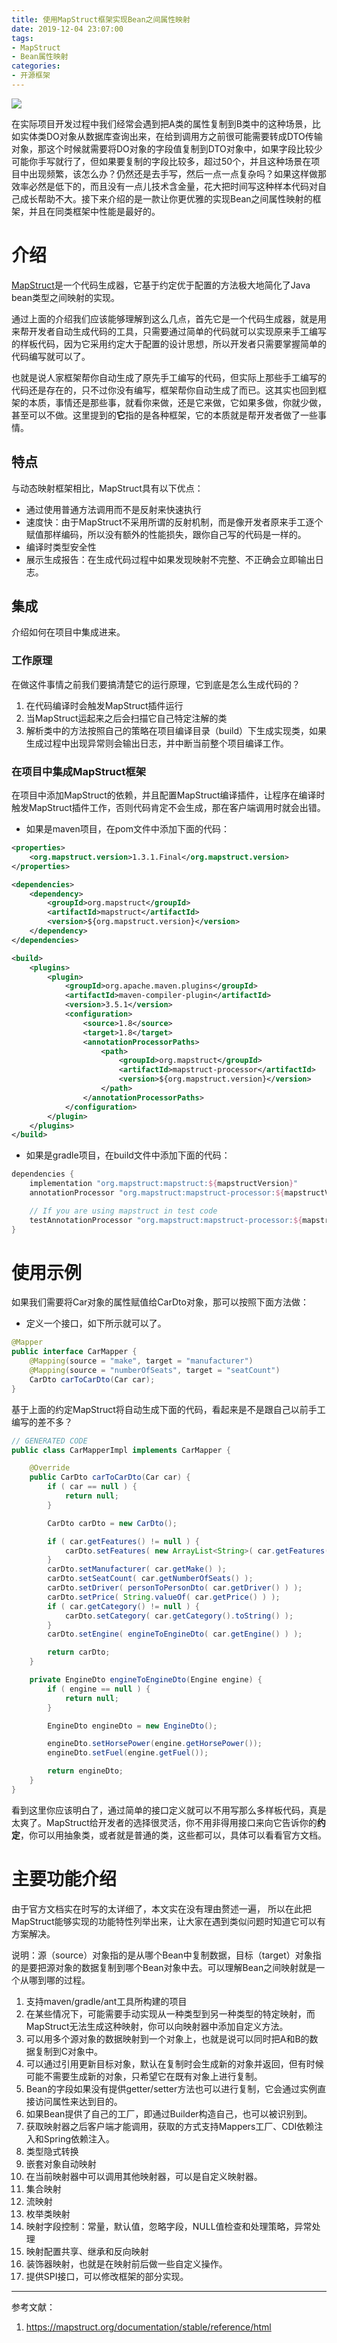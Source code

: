 ```yaml
---
title: 使用MapStruct框架实现Bean之间属性映射
date: 2019-12-04 23:07:00
tags:
- MapStruct
- Bean属性映射
categories:
- 开源框架
---
```


![](/images/mapstruct.png)

在实际项目开发过程中我们经常会遇到把A类的属性复制到B类中的这种场景，比如实体类DO对象从数据库查询出来，在给到调用方之前很可能需要转成DTO传输对象，那这个时候就需要将DO对象的字段值复制到DTO对象中，如果字段比较少可能你手写就行了，但如果要复制的字段比较多，超过50个，并且这种场景在项目中出现频繁，该怎么办？仍然还是去手写，然后一点一点复杂吗？如果这样做那效率必然是低下的，而且没有一点儿技术含金量，花大把时间写这种样本代码对自己成长帮助不大。接下来介绍的是一款让你更优雅的实现Bean之间属性映射的框架，并且在同类框架中性能是最好的。

# 介绍

[MapStruct](https://mapstruct.org/)是一个代码生成器，它基于约定优于配置的方法极大地简化了Java bean类型之间映射的实现。

通过上面的介绍我们应该能够理解到这么几点，首先它是一个代码生成器，就是用来帮开发者自动生成代码的工具，只需要通过简单的代码就可以实现原来手工编写的样板代码，因为它采用约定大于配置的设计思想，所以开发者只需要掌握简单的代码编写就可以了。

也就是说人家框架帮你自动生成了原先手工编写的代码，但实际上那些手工编写的代码还是存在的，只不过你没有编写，框架帮你自动生成了而已。这其实也回到框架的本质，事情还是那些事，就看你来做，还是它来做，它如果多做，你就少做，甚至可以不做。这里提到的**它**指的是各种框架，它的本质就是帮开发者做了一些事情。
<!-- more -->

## 特点

与动态映射框架相比，MapStruct具有以下优点：

* 通过使用普通方法调用而不是反射来快速执行
* 速度快：由于MapStruct不采用所谓的反射机制，而是像开发者原来手工逐个赋值那样编码，所以没有额外的性能损失，跟你自己写的代码是一样的。
* 编译时类型安全性
* 展示生成报告：在生成代码过程中如果发现映射不完整、不正确会立即输出日志。

## 集成

介绍如何在项目中集成进来。

### 工作原理

在做这件事情之前我们要搞清楚它的运行原理，它到底是怎么生成代码的？

1. 在代码编译时会触发MapStruct插件运行
2. 当MapStruct运起来之后会扫描它自己特定注解的类
3. 解析类中的方法按照自己的策略在项目编译目录（build）下生成实现类，如果生成过程中出现异常则会输出日志，并中断当前整个项目编译工作。

### 在项目中集成MapStruct框架

在项目中添加MapStruct的依赖，并且配置MapStruct编译插件，让程序在编译时触发MapStruct插件工作，否则代码肯定不会生成，那在客户端调用时就会出错。

* 如果是maven项目，在pom文件中添加下面的代码：

```xml
<properties>
    <org.mapstruct.version>1.3.1.Final</org.mapstruct.version>
</properties>

<dependencies>
    <dependency>
        <groupId>org.mapstruct</groupId>
        <artifactId>mapstruct</artifactId>
        <version>${org.mapstruct.version}</version>
    </dependency>
</dependencies>

<build>
    <plugins>
        <plugin>
            <groupId>org.apache.maven.plugins</groupId>
            <artifactId>maven-compiler-plugin</artifactId>
            <version>3.5.1</version>
            <configuration>
                <source>1.8</source>
                <target>1.8</target>
                <annotationProcessorPaths>
                    <path>
                        <groupId>org.mapstruct</groupId>
                        <artifactId>mapstruct-processor</artifactId>
                        <version>${org.mapstruct.version}</version>
                    </path>
                </annotationProcessorPaths>
            </configuration>
        </plugin>
    </plugins>
</build>
```

* 如果是gradle项目，在build文件中添加下面的代码：

```groovy
dependencies {
    implementation "org.mapstruct:mapstruct:${mapstructVersion}"
    annotationProcessor "org.mapstruct:mapstruct-processor:${mapstructVersion}"

    // If you are using mapstruct in test code
    testAnnotationProcessor "org.mapstruct:mapstruct-processor:${mapstructVersion}"
}
```

# 使用示例

如果我们需要将Car对象的属性赋值给CarDto对象，那可以按照下面方法做：

* 定义一个接口，如下所示就可以了。

```java
@Mapper
public interface CarMapper {
    @Mapping(source = "make", target = "manufacturer")
    @Mapping(source = "numberOfSeats", target = "seatCount")
    CarDto carToCarDto(Car car);
}
```

基于上面的约定MapStruct将自动生成下面的代码，看起来是不是跟自己以前手工编写的差不多？

```java
// GENERATED CODE
public class CarMapperImpl implements CarMapper {

    @Override
    public CarDto carToCarDto(Car car) {
        if ( car == null ) {
            return null;
        }

        CarDto carDto = new CarDto();

        if ( car.getFeatures() != null ) {
            carDto.setFeatures( new ArrayList<String>( car.getFeatures() ) );
        }
        carDto.setManufacturer( car.getMake() );
        carDto.setSeatCount( car.getNumberOfSeats() );
        carDto.setDriver( personToPersonDto( car.getDriver() ) );
        carDto.setPrice( String.valueOf( car.getPrice() ) );
        if ( car.getCategory() != null ) {
            carDto.setCategory( car.getCategory().toString() );
        }
        carDto.setEngine( engineToEngineDto( car.getEngine() ) );

        return carDto;
    }

    private EngineDto engineToEngineDto(Engine engine) {
        if ( engine == null ) {
            return null;
        }

        EngineDto engineDto = new EngineDto();

        engineDto.setHorsePower(engine.getHorsePower());
        engineDto.setFuel(engine.getFuel());

        return engineDto;
    }
}
```

看到这里你应该明白了，通过简单的接口定义就可以不用写那么多样板代码，真是太爽了。MapStruct给开发者的选择很灵活，你不用非得用接口来向它告诉你的**约定**，你可以用抽象类，或者就是普通的类，这些都可以，具体可以看看官方文档。

# 主要功能介绍

由于官方文档实在时写的太详细了，本文实在没有理由赘述一遍， 所以在此把MapStruct能够实现的功能特性列举出来，让大家在遇到类似问题时知道它可以有方案解决。

说明：源（source）对象指的是从哪个Bean中复制数据，目标（target）对象指的是要把源对象的数据复制到哪个Bean对象中去。可以理解Bean之间映射就是一个从哪到哪的过程。

1. 支持maven/gradle/ant工具所构建的项目
2. 在某些情况下，可能需要手动实现从一种类型到另一种类型的特定映射，而MapStruct无法生成这种映射，你可以向映射器中添加自定义方法。
3. 可以用多个源对象的数据映射到一个对象上，也就是说可以同时把A和B的数据复制到C对象中。
4. 可以通过引用更新目标对象，默认在复制时会生成新的对象并返回，但有时候可能不需要生成新的对象，只希望它在既有对象上进行复制。
5. Bean的字段如果没有提供getter/setter方法也可以进行复制，它会通过实例直接访问属性来达到目的。
6. 如果Bean提供了自己的工厂，即通过Builder构造自己，也可以被识别到。
7. 获取映射器之后客户端才能调用，获取的方式支持Mappers工厂、CDI依赖注入和Spring依赖注入。
8. 类型隐式转换
9. 嵌套对象自动映射
10. 在当前映射器中可以调用其他映射器，可以是自定义映射器。
11. 集合映射
12. 流映射
13. 枚举类映射
14. 映射字段控制：常量，默认值，忽略字段，NULL值检查和处理策略，异常处理
15. 映射配置共享、继承和反向映射
16. 装饰器映射，也就是在映射前后做一些自定义操作。
17. 提供SPI接口，可以修改框架的部分实现。

----
参考文献：
1. https://mapstruct.org/documentation/stable/reference/html





